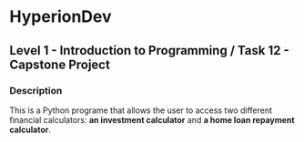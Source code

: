 # HyperionDev
## Level 1 - Introduction to Programming /  Task 12 - Capstone Project
### Description
This is a Python programe that allows the user to access two different financial calculators: **an investment calculator** and **a home loan repayment calculator**.
